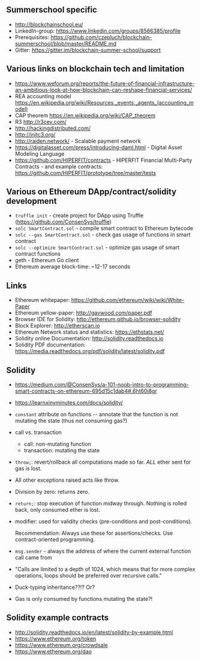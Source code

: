 Summerschool specific
---------------------
 - http://blockchainschool.eu/
 - LinkedIn-group: https://www.linkedin.com/groups/8566385/profile
 - Prerequisites: https://github.com/czepluch/blockchain-summerschool/blob/master/README.md
 - Gitter: https://gitter.im/blockchain-summer-school/support


Various links on blockchain tech and limitation
-----------------------------------------------
 * https://www.weforum.org/reports/the-future-of-financial-infrastructure-an-ambitious-look-at-how-blockchain-can-reshape-financial-services/
 * REA accounting model https://en.wikipedia.org/wiki/Resources,_events,_agents_(accounting_model)
 * CAP theorem https://en.wikipedia.org/wiki/CAP_theorem
 * R3 http://r3cev.com/
 * http://hackingdistributed.com/
 * http://initc3.org/
 * http://raiden.network/ - Scalable payment network
 * https://digitalasset.com/press/introducing-daml.html - Digital Asset Modeling Language
 * https://github.com/HIPERFIT/contracts - HIPERFIT Financial Multi-Party Contracts - and example contracts: https://github.com/HIPERFIT/prototype/tree/master/tests


Various on Ethereum DApp/contract/solidity development
------------------------------------------------------

 * ```truffle init``` - create project for DApp using Truffle (https://github.com/ConsenSys/truffle)
 * ```solc SmartContract.sol``` - compile smart contract to Ethereum bytecode
 * ```solc --gas SmartContract.sol``` - check gas usage of functions in smart contract
 * ```solc --optimize SmartContract.sol``` - optimize gas usage of smart contract functions
 * geth - Ethereum Go client
 * Ethereum average block-time: ~12-17 seconds

Links
-----
 * Ethereum whitepaper: https://github.com/ethereum/wiki/wiki/White-Paper
 * Ethereum yellow-paper: http://gavwood.com/paper.pdf
 * Browser IDE for Solidity: http://ethereum.github.io/browser-solidity
 * Block Explorer: http://etherscan.io
 * Ethereum Network status and statistics: https://ethstats.net/
 * Solidity online Documentation: http://solidity.readthedocs.io
 * Solidity PDF documentation: https://media.readthedocs.org/pdf/solidity/latest/solidity.pdf 

Solidity
--------
 * https://medium.com/@ConsenSys/a-101-noob-intro-to-programming-smart-contracts-on-ethereum-695d15c1dab4#.6ht60i8gr

 * https://learnxinyminutes.com/docs/solidity/

 * ```constant``` attribute on functions -- annotate that the function
   is not mutating the state (thus not consuming gas?)
 
 * call vs. transaction
   - call: non-mutating function
   - transaction: mutating the state
   
 * ```throw;```: revert/rollback all computations made so far. *ALL* ether sent for gas is lost.

 * All other exceptions raised acts like throw.

 * Division by zero: returns zero.

 * ```return;```: stop execution of function midway through. Nothing
   is rolled back, only consumed ether is lost.

 * modifier: used for validity checks (pre-conditions and
   post-conditions).

   Recommendation: Always use these for assertions/checks.  Use
   contract-oriented programming.

 * ```msg.sender``` - always the address of where the current external
   function call came from

 * "Calls are limited to a depth of 1024, which means that for more complex operations, loops should be preferred over recursive calls."

 * Duck-typing inheritance??!? Or?

 * Gas is only consumed by functions mutating the state?!

Solidity example contracts
--------------------------
 * http://solidity.readthedocs.io/en/latest/solidity-by-example.html
 * https://www.ethereum.org/token
 * https://www.ethereum.org/crowdsale
 * https://www.ethereum.org/dao
